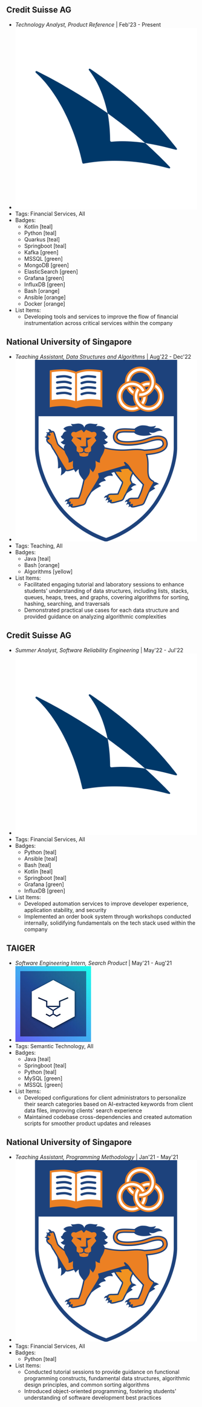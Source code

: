 ## Credit Suisse AG
- *Technology Analyst, Product Reference* | Feb'23 - Present
- ![creditsuisse](../assets/creditsuisse.png)
- Tags: Financial Services, All
- Badges:
  - Kotlin [teal]
  - Python [teal]
  - Quarkus [teal]
  - Springboot [teal]
  - Kafka [green]
  - MSSQL [green]
  - MongoDB [green]
  - ElasticSearch [green]
  - Grafana [green]
  - InfluxDB [green]
  - Bash [orange]
  - Ansible [orange]
  - Docker [orange]
- List Items:
  - Developing tools and services to improve the flow of financial instrumentation across critical services within the company

## National University of Singapore
- *Teaching Assistant, Data Structures and Algorithms* | Aug'22 - Dec'22
- ![nus](../assets/nus.png)
- Tags: Teaching, All
- Badges:
  - Java [teal]
  - Bash [orange]
  - Algorithms [yellow]
- List Items:
  - Facilitated engaging tutorial and laboratory sessions to enhance students’ understanding of data structures, including lists, stacks, queues, heaps, trees, and graphs, covering algorithms for sorting, hashing, searching, and traversals
  - Demonstrated practical use cases for each data structure and provided guidance on analyzing algorithmic complexities

## Credit Suisse AG
- *Summer Analyst, Software Reliability Engineering* | May'22 - Jul'22
- ![creditsuisse](../assets/creditsuisse.png)
- Tags: Financial Services, All
- Badges:
  - Python [teal]
  - Ansible [teal]
  - Bash [teal]
  - Kotlin [teal]
  - Springboot [teal]
  - Grafana [green]
  - InfluxDB [green]
- List Items:
  - Developed automation services to improve developer experience, application stability, and security
  - Implemented an order book system through workshops conducted internally, solidifying fundamentals on the tech stack used within the company

## TAIGER
- *Software Engineering Intern, Search Product* | May'21 - Aug'21
- ![taiger](../assets/taiger.png)
- Tags: Semantic Technology, All
- Badges:
  - Java [teal]
  - Springboot [teal]
  - Python [teal]
  - MySQL [green]
  - MSSQL [green]
- List Items:
  - Developed configurations for client administrators to personalize their search categories based on AI-extracted keywords from client data files, improving clients' search experience
  - Maintained codebase cross-dependencies and created automation scripts for smoother product updates and releases

## National University of Singapore
- *Teaching Assistant, Programming Methodology* | Jan'21 - May'21
- ![nus](../assets/nus.png)
- Tags: Financial Services, All
- Badges:
  - Python [teal]
- List Items:
  - Conducted tutorial sessions to provide guidance on functional programming constructs, fundamental data structures, algorithmic design principles, and common sorting algorithms
  - Introduced object-oriented programming, fostering students' understanding of software development best practices